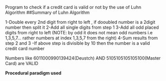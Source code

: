 Program to check if a credit card is valid or not by the use of Luhn Algorithm
##Summary of Luhn Algorithm

1-Double every 2nd digit from right to left , if dooubled number is a 2digit number then split it
2-Add all single digits from step 1
3-Add all odd placed digits from right to left
(NOTE: by odd it does not mean odd numbers i.e 1,3,5,7... rather numbers at index 1,3,5,7 from the right)
4-Sum results from step 2 and 3
-If above step is divisible by 10 then the number is a valid credit card number

Numbers like 6011000990139424(Deustch) AND 5105105105105100(Master Card) are VALID 

**Procedural paradigm used**
